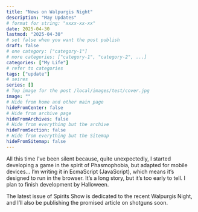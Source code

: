 ```yaml
---
title: "News on Walpurgis Night"
description: "May Updates"
# format for string: "xxxx-xx-xx"
date: 2025-04-30
lastmod: "2025-04-30"
# set false when you want the post publish
draft: false
# one category: ["category-1"]
# more categories: ["category-1", "category-2", ...]
categories: ["My Life"]
# refer to categories
tags: ["update"]
# seires
series: []
# Top image for the post /local/images/test/cover.jpg
image: ""
# Hide from home and other main page
hideFromCenter: false
# Hide from archive page
hideFromArchives: false
# Hide from everything but the archive
hideFromSection: false
# Hide from everything but the Sitemap
hideFromSitemap: false
---
```

All this time I’ve been silent because, quite unexpectedly, I started developing a game in the spirit of Phasmophobia, but adapted for mobile devices… I’m writing it in EcmaScript (JavaScript), which means it’s designed to run in the browser. It’s a long story, but it’s too early to tell. I plan to finish development by Halloween.

The latest issue of Spirits Show is dedicated to the recent Walpurgis Night, and I’ll also be publishing the promised article on shotguns soon.